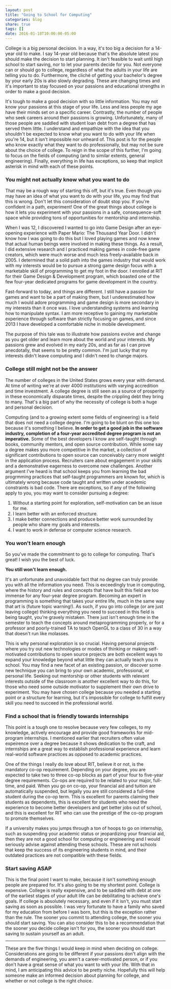 ```yaml
---
layout: post
title: "Going to School for Computing"
categories: blog
share: true
tags: []
date: 2016-01-18T10:00:00-05:00
---
```


College is a big personal decision. In a way, it's too big a decision for a 14-year old to make. I say 14-year old because that's the absolute latest you should make the decision to start planning. It isn't feasible to wait until high school to start saving, nor to let your parents decide for you. Not everyone can or should go to college, regardless of what the adults in your life are telling you to do. Furthermore, the cliché of getting your bachelor's degree by your early 20s is also slowly degrading. These are changing times and it's important to stay focused on your passions and educational strengths in order to make a good decision.

It's tough to make a good decision with so little information. You may not know your passions at this stage of your life. Less and less people my age have their minds set on a specific career. Contrastly, the number of people who seek careers around their passions is growing. Unfortunately, many of those people are saddled with student loan debt from a degree that has served them little. I understand and empathize with the idea that you shouldn't be expected to know what you want to do with your life when you're 14, but it isn't impossible nor unheard of. This post is for the people who know exactly what they want to do professionally, but may not be sure about the choice of college. To reign in the scope of this further, I'm going to focus on the fields of computing (and to similar extents, general engineering). Finally, everything in life has exceptions, so keep that implicit asterisk in mind with each of these points. 

### You might not actually know what you want to do

That may be a rough way of starting this off, but it's true. Even though you may have an idea of what you want to do with your life, you may find that this is wrong. Don't let this consideration of doubt stop you. If you're confident in a path, experiment! One of the great things about college is how it lets you experiment with your passions in a safe, consequence-soft space while providing tons of opportunities for mentorship and internship. 

When I was 12, I discovered I wanted to go into Game Design after an eye-opening experience with Paper Mario: The Thousand Year Door. I didn't know how I was going to do this but I loved playing games and now knew that actual human beings were involved in making these things. As a result, I did extensive research and I practiced making games in code-free game creators, which were much worse and much less freely-available back in 2005. I determined that a solid path into the games industry that would work with my interests would be to pursue a strong game design focus with a marketable skill of programming to get my foot in the door. I enrolled at RIT for their Game Design & Development program, which boasted one of the few four-year dedicated programs for game development in the country. 

Fast-forward to today, and things are different. I still have a passion for games and want to be a part of making them, but I underestimated how much I would adore programming and game design is more secondary in my interests than it once was. I love understanding systems and learning how to manipulate syntax. I am more receptive to gaining my marketable experience through software than strictly focusing on games, and since 2013 I have developed a comfortable niche in mobile development. 

The purpose of this tale was to illustrate how passions evolve and change as you get older and learn more about the world and your interests. My passions grew and evolved in my early 20s, and as far as I can prove anecdotally, that seems to be pretty common. I'm just lucky that my interests didn't leave computing and I didn't need to change majors. 

### College still might not be the answer
The number of colleges in the United States grows every year with demand. At time of writing we're at over 4000 institutions with varying accredition and time investment. A college degree is still seen as a source of prosperity in these economically disparate times, despite the crippling debt they bring to many. That's a big part of why the necessity of college is both a huge and personal decision.

Computing (and to a growing extent some fields of engineering) is a field that does not need a college degree. I'm going to be blunt on this one too because it's something I believe. **In order to get a good job in the software industry, completion of a four-year accredited degree program is not an imperative.** Some of the best developers I know are self-taught through books, community mentors, and open source contribution. While some say a degree makes you more competitive in the market, a collection of significant contributions to open source can conceivably carry more weight in the application process. Recruiters care about engagement in your skills and a demonstrative eagerness to overcome new challenges. Another argument I've heard is that school keeps you from learning the bad progrmming practices that self-taught programmers are known for, which is ultimately wrong because code taught and written under acedemic constraints is bad code. There are exceptions, so if any of the following apply to you, you may want to consider pursuing a degree:

1. Without a starting point for exploration, self-motivation can be an issue for me.
2. I learn better with an enforced structure.
3. I make better connections and produce better work surrounded by people who share my goals and interests.
4. I want to work in defense or computer science research.

### You won't learn enough
So you've made the commitment to go to college for computing. That's great! I wish you the best of luck. 

**You still won't learn enough.** 

It's an unfortunate and unavoidable fact that no degree can truly provide you with all the information you need. This is exceedingly true in computing, where the history and rules and concepts that have built this field are too immense for any four-year degree program. Becoming an expert in programming is something that takes your entire life, much in the same way that art is (future topic warning!). As such, if you go into college (or are just leaving college) thinking everything you need to succeed in this field is being taught, you're gravely mistaken. There just isn't enough time in the semester to teach the concepts around metaprogramming properly, or for a professor and poorly-trained TA to teach OpenGL to a class of 30 in a way that doesn't run like molasses.

This is why personal exploration is so crucial. Having personal projects where you try out new technologies or modes of thinking or making self-motivated contributions to open source projects are both excellent ways to expand your knowledge beyond what little they can actually teach you in school. You may find a new facet of an existing passion, or discover some new technique you can bring to your own academic, professional, or personal life. Seeking out mentorship or other students with relevant interests outside of the classroom is another excellent way to do this, for those who need some outside motivator to supplement their own drive to experiment. You may have chosen college because you needed a starting point or a structure for learning, but it's impossible for college to fulfill every skill you need to succeed in the professional world.

### Find a school that is friendly towards internships

This point is a tough one to resolve because very few colleges, to my knowledge, actively encourage and provide good frameworks for mid-program internships. I mentioned earlier that recruiters often value expeirence over a degree because it shows dedication to the craft, and internships are a great way to establish professional experience and learn real-world software practices as opposed to academic practices. 

One of the things I really do love about RIT, believe it or not, is the mandatory co-op requirement. Depending on your degree, you are expected to take two to three co-op blocks as part of your four to five-year degree requirements. Co-ops are required to be related to your major, full-time, and paid. When you go on co-op, your financial aid and tuition are automatically suspended, but legally you are still considered a full-time student during the co-op term. This is excellent for parents claiming their students as dependents, this is excellent for students who need the experience to become better developers and get better jobs out of school, and this is excellent for RIT who can use the prestige of the co-op program to promote themselves. 

If a university makes you jumps through a ton of hoops to go on internship, such as suspending your academic status or jeopardizing your financial aid, then they are not a good school for computing or engineering and I would seriously advise against attending these schools. These are not schools that keep the success of its engineering students in mind, and their outdated practices are not compatible with these fields. 

### Start saving ASAP

This is the final point I want to make, because it isn't something enough people are prepared for. It's also going to be my shortest point. College is expensive. College is really expensive, and to be saddled with debt at one of the earliest stages of your adult life can be debilitating to achieve one's goals. If college is absolutely necessary, and even if it isn't, you must start saving as soon as possible. I was very fortunate to have a family who saved for my education from before I was born, but this is the exception rather than the rule. The sooner you commit to attending college, the sooner you should start saving. You can also consider this to be a recommendation that the sooner you decide college isn't for you, the sooner you should start saving to sustain yourself as an adult. 

---

These are the five things I would keep in mind when deciding on college. Considerations are going to be different if your passions don't align with the demands of engineering, you aren't a career-motivated person, or if you don't have a great sense of what you want to with your life. With that in mind, I am anticipating this advice to be pretty niche. Hopefully this will help someone make an informed decision about planning for college, and whether or not college is the right choice. 